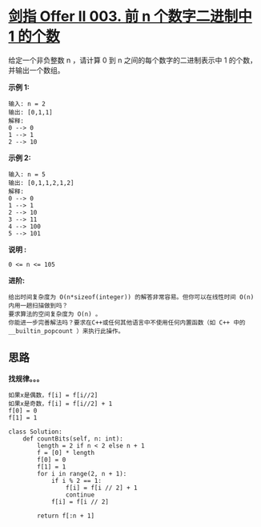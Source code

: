 # [剑指 Offer II 003. 前 n 个数字二进制中 1 的个数](https://leetcode-cn.com/problems/w3tCBm/)

给定一个非负整数 n ，请计算 0 到 n 之间的每个数字的二进制表示中 1 的个数，并输出一个数组。

 

**示例 1:**

```
输入: n = 2
输出: [0,1,1]
解释: 
0 --> 0
1 --> 1
2 --> 10
```

**示例 2:**

```
输入: n = 5
输出: [0,1,1,2,1,2]
解释:
0 --> 0
1 --> 1
2 --> 10
3 --> 11
4 --> 100
5 --> 101
```

**说明 :**

```
0 <= n <= 105
```

**进阶:**

```
给出时间复杂度为 O(n*sizeof(integer)) 的解答非常容易。但你可以在线性时间 O(n) 内用一趟扫描做到吗？
要求算法的空间复杂度为 O(n) 。
你能进一步完善解法吗？要求在C++或任何其他语言中不使用任何内置函数（如 C++ 中的 __builtin_popcount ）来执行此操作。
```





## 思路

**找规律。。。**

```
如果x是偶数，f[i] = f[i//2]
如果x是奇数，f[i] = f[i//2] + 1
f[0] = 0
f[1] = 1
```



```
class Solution:
    def countBits(self, n: int):
        length = 2 if n < 2 else n + 1
        f = [0] * length
        f[0] = 0
        f[1] = 1
        for i in range(2, n + 1):
            if i % 2 == 1:
                f[i] = f[i // 2] + 1
                continue
            f[i] = f[i // 2]

        return f[:n + 1]
```

